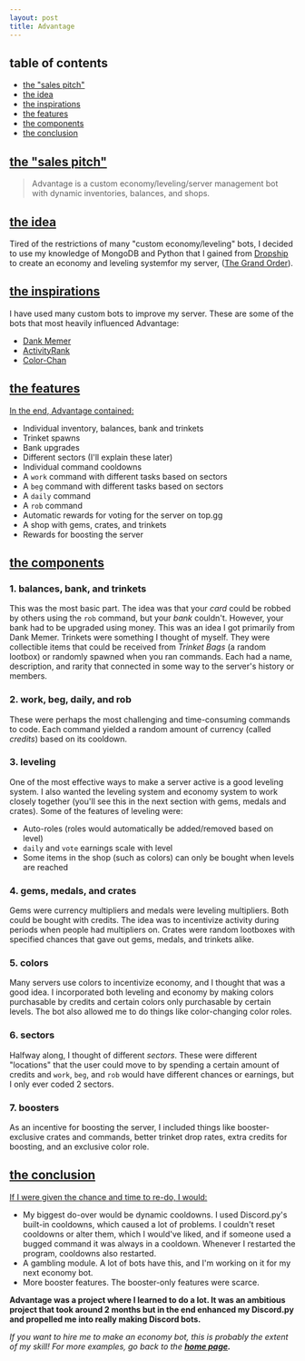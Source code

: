 ```yaml
---
layout: post
title: Advantage
---
```

## table of contents
- [the "sales pitch"](#the-sales-pitch)
- [the idea](#the-idea)
- [the inspirations](#the-inspirations)
- [the features](#the-features)
- [the components](#the-components)
- [the conclusion](#the-conclusion)

## [the "sales pitch"](#the-sales-pitch)
> Advantage is a custom economy/leveling/server management bot with dynamic inventories, balances, and shops.

## [the idea](#the-idea)
Tired of the restrictions of many "custom economy/leveling" bots, I decided to use my knowledge of MongoDB and Python that I gained from 
[Dropship](https://anorakx.github.io/dropship) to create an economy and leveling systemfor my server, 
([The Grand Order](https://discord.gg/FQ6wwRe)).

## [the inspirations](#the-inspirations)
I have used many custom bots to improve my server. These are some of the bots that most heavily influenced Advantage:
- [Dank Memer](https://top.gg/bot/memes)
- [ActivityRank](https://top.gg/bot/534589798267224065)
- [Color-Chan](https://top.gg/bot/436515089441488907)

## [the features](#the-features)
<u>In the end, Advantage contained:</u>
- Individual inventory, balances, bank and trinkets
- Trinket spawns
- Bank upgrades
- Different sectors (I'll explain these later)
- Individual command cooldowns
- A `work` command with different tasks based on sectors
- A `beg` command with different tasks based on sectors
- A `daily` command 
- A `rob` command
- Automatic rewards for voting for the server on top.gg
- A shop with gems, crates, and trinkets
- Rewards for boosting the server

## [the components](#the-components)
### 1. balances, bank, and trinkets
This was the most basic part. The idea was that your <i>card</i> could be robbed by others using the `rob` command, but your <i>bank</i> couldn't. However, your bank had to be upgraded using money. This was an idea I got primarily from Dank Memer. 
Trinkets were something I thought of myself. They were collectible items that could be received from <i>Trinket Bags</i> (a random lootbox) or randomly spawned when you ran commands. Each had a name, description, and rarity that connected in some way to the server's history or members.
### 2. work, beg, daily, and rob
These were perhaps the most challenging and time-consuming commands to code. Each command yielded a random amount of currency (called <i>credits</i>) based on its cooldown. 
### 3. leveling
One of the most effective ways to make a server active is a good leveling system. I also wanted the leveling system and economy system to work closely together (you'll see this in the next section with gems, medals and crates). Some of the features of leveling were:
- Auto-roles (roles would automatically be added/removed based on level)
- `daily` and `vote` earnings scale with level
- Some items in the shop (such as colors) can only be bought when levels are reached
### 4. gems, medals, and crates
Gems were currency multipliers and medals were leveling multipliers. Both could be bought with credits. The idea was to incentivize activity during periods when people had multipliers on. 
Crates were random lootboxes with specified chances that gave out gems, medals, and trinkets alike.
### 5. colors
Many servers use colors to incentivize economy, and I thought that was a good idea. I incorporated both leveling and economy by making colors purchasable by credits and certain colors only purchasable by certain levels. The bot also allowed me to do things like color-changing color roles.
### 6. sectors
Halfway along, I thought of different <i>sectors</i>. These were different "locations" that the user could move to by spending a certain amount of credits and `work`, `beg`, and `rob` would have different chances or earnings, but I only ever coded 2 sectors.
### 7. boosters
As an incentive for boosting the server, I included things like booster-exclusive crates and commands, better trinket drop rates, extra credits for boosting, and an exclusive color role.

## [the conclusion](#the-conclusion)
<u>If I were given the chance and time to re-do, I would:</u>
- My biggest do-over would be dynamic cooldowns. I used Discord.py's built-in cooldowns, which caused a lot of problems. I couldn't reset cooldowns or alter them, which I would've liked, and if someone used a bugged command it was always in a cooldown. Whenever I restarted the program, cooldowns also restarted.
- A gambling module. A lot of bots have this, and I'm working on it for my next economy bot. 
- More booster features. The booster-only features were scarce.

<b>Advantage was a project where I learned to do a lot. It was an ambitious project that took around 2 months but in the end enhanced my Discord.py and propelled me into really making Discord bots.</b>

<i>If you want to hire me to make an economy bot, this is probably the extent of my skill!</i>
<i>For more examples, go back to the <b>[home page](https://anorakx.github.io).</b></i>

